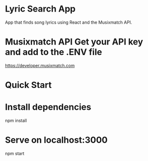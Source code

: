 # Lyric Search App
 App that finds song lyrics using React and the Musixmatch API.


# Musixmatch API Get your API key and add to the .ENV file

https://developer.musixmatch.com

# Quick Start

# Install dependencies
npm install

# Serve on localhost:3000
npm start
